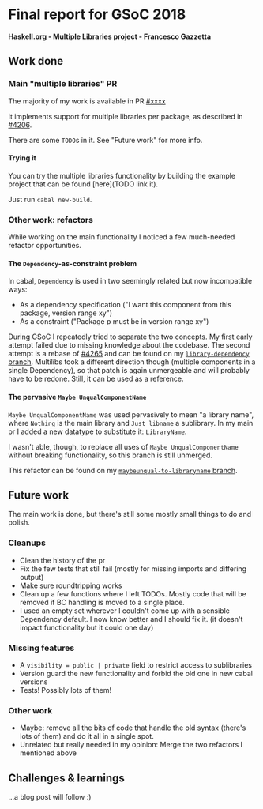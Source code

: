 # Final report for GSoC 2018

**Haskell.org - Multiple Libraries project - Francesco Gazzetta**

## Work done

### Main "multiple libraries" PR

The majority of my work is available in PR [#xxxx]()

It implements support for multiple libraries per package, as described in
[#4206](https://github.com/haskell/cabal/issues/4206).

There are some `TODO`s in it. See "Future work" for more info.

#### Trying it

You can try the multiple libraries functionality by building the example project
that can be found [here](TODO link it).

Just run `cabal new-build`.

### Other work: refactors

While working on the main functionality I noticed a few much-needed refactor
opportunities.

#### The `Dependency`-as-constraint problem

In cabal, `Dependency` is used in two seemingly related but now incompatible
ways:

* As a dependency specification ("I want this component from this package, version range xy")
* As a constraint ("Package p must be in version range xy")

During GSoC I repeatedly tried to separate the two concepts.
My first early attempt failed due to missing knowledge about the codebase.
The second attempt is a rebase of [#4265](https://github.com/haskell/cabal/pull/4265)
and can be found on my [`library-dependency` branch](TODO).
Multilibs took a different direction though (multiple components in a single Dependency),
so that patch is again unmergeable and will probably have to be redone.
Still, it can be used as a reference.

#### The pervasive `Maybe UnqualComponentName`

`Maybe UnqualComponentName` was used pervasively to mean "a library name", where
`Nothing` is the main library and `Just libname` a sublibrary.
In my main pr I added a new datatype to substitute it: `LibraryName`.

I wasn't able, though, to replace all uses of `Maybe UnqualComponentName`
without breaking functionality, so this branch is still unmerged.

This refactor can be found on my [`maybeunqual-to-libraryname` branch](TODO).

## Future work

The main work is done, but there's still some mostly small things to do and polish.

### Cleanups

* Clean the history of the pr
* Fix the few tests that still fail (mostly for missing imports and differing output)
* Make sure roundtripping works
* Clean up a few functions where I left TODOs. Mostly code that will be removed
  if BC handling is moved to a single place.
* I used an empty set wherever I couldn't come up with a sensible Dependency default.
  I now know better and I should fix it. (it doesn't impact functionality but it could one day)

### Missing features

* A `visibility = public | private` field to restrict access to sublibraries
* Version guard the new functionality and forbid the old one in new cabal versions
* Tests! Possibly lots of them!

### Other work

* Maybe: remove all the bits of code that handle the old syntax (there's lots
  of them) and do it all in a single spot.
* Unrelated but really needed in my opinion: Merge the two refactors I mentioned above

## Challenges & learnings

...a blog post will follow :)

